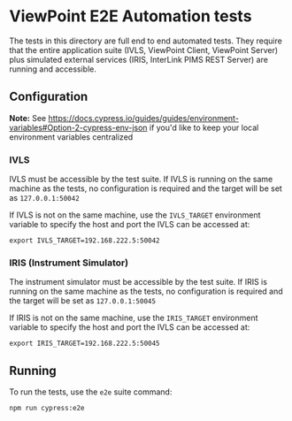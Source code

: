 # ViewPoint E2E Automation tests

The tests in this directory are full end to end automated tests. They require that the entire application suite (IVLS,
ViewPoint Client, ViewPoint Server) plus simulated external services (IRIS, InterLink PIMS REST Server) are running and
accessible.

## Configuration

**Note:** See https://docs.cypress.io/guides/guides/environment-variables#Option-2-cypress-env-json if you'd like to keep
your local environment variables centralized

### IVLS

IVLS must be accessible by the test suite. If IVLS is running on the same machine as the tests, no configuration is required
and the target will be set as `127.0.0.1:50042`

If IVLS is not on the same machine, use the `IVLS_TARGET` environment variable to specify the host and port the IVLS can be accessed at:

```
export IVLS_TARGET=192.168.222.5:50042
```

### IRIS (Instrument Simulator)

The instrument simulator must be accessible by the test suite. If IRIS is running on the same machine as the tests, no configuration is required
and the target will be set as `127.0.0.1:50045`

If IRIS is not on the same machine, use the `IRIS_TARGET` environment variable to specify the host and port the IVLS can be accessed at:

```
export IRIS_TARGET=192.168.222.5:50045
```

## Running

To run the tests, use the `e2e` suite command:

```
npm run cypress:e2e
```
